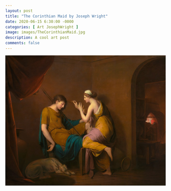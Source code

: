 ```yaml
---
layout: post
title: "The Corinthian Maid by Joseph Wright"
date: 2020-06-15 6:30:00 -0000
categories: [ Art JosephWright ]
image: images/TheCorinthianMaid.jpg
description: A cool art post
comments: false
---
```

![TheCorinthianMaid](/images/TheCorinthianMaid.jpg)
